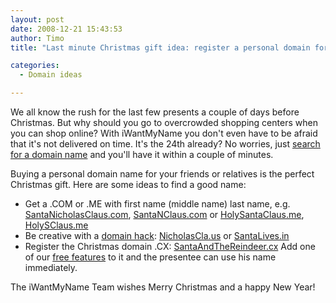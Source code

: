 ```yaml
---
layout: post
date: 2008-12-21 15:43:53
author: Timo
title: "Last minute Christmas gift idea: register a personal domain for your friends or family"

categories:
  - Domain ideas

---
```


We all know the rush for the last few presents a couple of days before Christmas. But why should you go to overcrowded shopping centers when you can shop online? With iWantMyName you don't even have to be afraid that it's not delivered on time. It's the 24th already? No worries, just [search for a domain name](https://iwantmyname.com/) and you'll have it within a couple of minutes.

Buying a personal domain name for your friends or relatives is the perfect Christmas gift. Here are some ideas to find a good name:

*   Get a .COM or .ME with first name (middle name) last name, e.g. [SantaNicholasClaus.com](https://iwantmyname.com/search/?domain=SantaNicholasClaus.com), [SantaNClaus.com](https://iwantmyname.com/search/?domain=SantaNClaus.com) or [HolySantaClaus.me](https://iwantmyname.com/search/?domain=HolySantaClaus.me), [HolySClaus.me](https://iwantmyname.com/search/?domain=HolySClaus.me)
*   Be creative with a [domain hack](http://en.wikipedia.org/wiki/Domain_hack): [NicholasCla.us](https://iwantmyname.com/search/?domain=NicholasCla.us) or [SantaLives.in](https://iwantmyname.com/search/?domain=SantaLives.in)
*   Register the Christmas domain .CX: [SantaAndTheReindeer.cx](https://iwantmyname.com/search/?domain=SantaAndTheReindeer.cx)
Add one of our [free features](https://iwantmyname.com/features/custom-domain-applications-and-dns) to it and the presentee can use his name immediately. 

The iWantMyName Team wishes Merry Christmas and a happy New Year!
